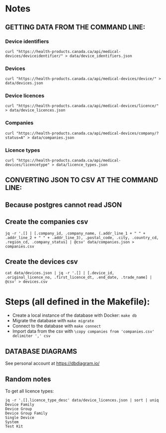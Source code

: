# Notes

## GETTING DATA FROM THE COMMAND LINE:

### Device identifiers
```
curl "https://health-products.canada.ca/api/medical-devices/deviceidentifier/" > data/device_identifiers.json
```

### Devices
```
curl "https://health-products.canada.ca/api/medical-devices/device/" > data/devices.json
```

### Device licences
```
curl "https://health-products.canada.ca/api/medical-devices/licence/" > data/device_licences.json
```

### Companies
```
curl "https://health-products.canada.ca/api/medical-devices/company/?status=A" > data/companies.json
```

### Licence types
```
curl "https://health-products.canada.ca/api/medical-devices/licencetype" > data/licence_types.json
```

## CONVERTING JSON TO CSV AT THE COMMAND LINE:
## Because postgres cannot read JSON

## Create the companies csv
```
jq -r '.[] | [.company_id, .company_name, (.addr_line_1 + " " + .addr_line_2 + " " + .addr_line_3), .postal_code, .city, .country_cd, .region_cd, .company_status] | @csv' data/companies.json > companies.csv
```

## Create the devices csv
```
cat data/devices.json | jq -r '.[] | [.device_id, .original_licence_no, .first_licence_dt, .end_date, .trade_name] | @csv' > devices.csv
```

# Steps (all defined in the Makefile):
* Create a local instance of the database with Docker: `make db`
* Migrate the database with `make migrate`
* Connect to the database with `make connect`
* Import data from the csv with `\copy companies from 'companies.csv' delimiter ',' csv`

## DATABASE DIAGRAMS

See personal account at https://dbdiagram.io/

## Random notes

To get all licence types: 
```
jq -r '.[].licence_type_desc' data/device_licences.json | sort | uniq
Device Family
Device Group
Device Group Family
Single Device
System
Test Kit
```
